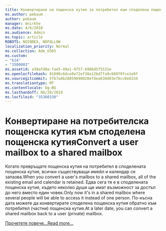 ```yaml
---
title: Конвертиране на пощенска кутия за потребител към споделена пощенска кутия
ms.author: pebaum
author: pebaum
manager: mnirkhe
ms.date: 4/6/2018
ms.audience: Admin
ms.topic: article
ROBOTS: NOINDEX, NOFOLLOW
localization_priority: Normal
ms.collection: Adm_O365
ms.custom:
- "624"
- "3500003"
ms.assetid: a38afd0a-fae5-49e1-9757-6986d5f5531e
ms.openlocfilehash: 81890c6dce8e72ef30a12bd7fa9c68979fce1e0f
ms.sourcegitcommit: 5fb7a4b28859690020efdea630d03e70cc0e6334
ms.translationtype: MT
ms.contentlocale: bg-BG
ms.lasthandoff: 06/28/2019
ms.locfileid: "35360330"
---
```

# <a name="convert-a-user-mailbox-to-a-shared-mailbox"></a><span data-ttu-id="4eb45-102">Конвертиране на потребителска пощенска кутия към споделена пощенска кутия</span><span class="sxs-lookup"><span data-stu-id="4eb45-102">Convert a user mailbox to a shared mailbox</span></span>

<span data-ttu-id="4eb45-103">Когато превръщате пощенска кутия на потребител в споделената пощенска кутия, всички съществуващи имейл и календар се запазва.</span><span class="sxs-lookup"><span data-stu-id="4eb45-103">When you convert a user's mailbox to a shared mailbox, all of the existing email and calendar is retained.</span></span> <span data-ttu-id="4eb45-104">Едва сега тя е в споделената пощенска кутия, където няколко души ще имат възможност за достъп до него вместо един човек.</span><span class="sxs-lookup"><span data-stu-id="4eb45-104">Only now it's in a shared mailbox where several people will be able to access it instead of one person.</span></span> <span data-ttu-id="4eb45-105">По-късна дата можете да конвертирате споделена пощенска кутия обратно към потребител (частни) пощенска кутия.</span><span class="sxs-lookup"><span data-stu-id="4eb45-105">At a later date, you can convert a shared mailbox back to a user (private) mailbox.</span></span>
  
[<span data-ttu-id="4eb45-106">Прочетете повече...</span><span class="sxs-lookup"><span data-stu-id="4eb45-106">Read more...</span></span>](https://support.office.com/article/2e122487-e1f5-4f26-ba41-5689249d93ba)
  